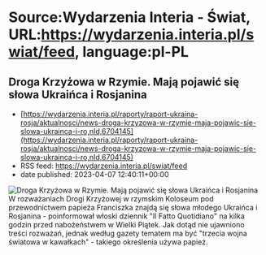 # Source:Wydarzenia Interia - Świat, URL:https://wydarzenia.interia.pl/swiat/feed, language:pl-PL

## Droga Krzyżowa w Rzymie. Mają pojawić się słowa Ukraińca i Rosjanina
 - [https://wydarzenia.interia.pl/raporty/raport-ukraina-rosja/aktualnosci/news-droga-krzyzowa-w-rzymie-maja-pojawic-sie-slowa-ukrainca-i-ro,nId,6704145](https://wydarzenia.interia.pl/raporty/raport-ukraina-rosja/aktualnosci/news-droga-krzyzowa-w-rzymie-maja-pojawic-sie-slowa-ukrainca-i-ro,nId,6704145)
 - RSS feed: https://wydarzenia.interia.pl/swiat/feed
 - date published: 2023-04-07 12:40:11+00:00

<p><a href="https://wydarzenia.interia.pl/raporty/raport-ukraina-rosja/aktualnosci/news-droga-krzyzowa-w-rzymie-maja-pojawic-sie-slowa-ukrainca-i-ro,nId,6704145"><img align="left" alt="Droga Krzyżowa w Rzymie. Mają pojawić się słowa Ukraińca i Rosjanina" src="https://i.iplsc.com/droga-krzyzowa-w-rzymie-maja-pojawic-sie-slowa-ukrainca-i-ro/0004FXVKNS0L3O3D-C321.jpg" /></a>W rozważaniach Drogi Krzyżowej w rzymskim Koloseum pod przewodnictwem papieża Franciszka znajdą się słowa młodego Ukraińca i Rosjanina - poinformował włoski dziennik &quot;Il Fatto Quotidiano&quot; na kilka godzin przed nabożeństwem w Wielki Piątek. Jak dotąd nie ujawniono treści rozważań, jednak według gazety tematem ma być &quot;trzecia wojna światowa w kawałkach&quot; - takiego określenia używa papież. </p><br clear="all" />

